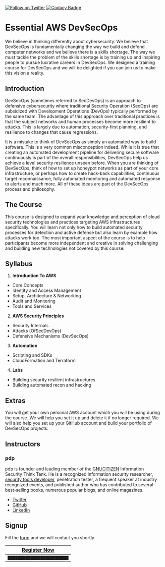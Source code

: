 [![Follow on Twitter](https://img.shields.io/twitter/follow/opendevsecops.svg?logo=twitter)](https://twitter.com/opendevsecops)
[![Codacy Badge](https://api.codacy.com/project/badge/Grade/baf86965779a418aa32f7ccf8adaf39e)](https://www.codacy.com/app/OpenDevSecOps/training-essential-aws-devsecops?utm_source=github.com&amp;utm_medium=referral&amp;utm_content=opendevsecops/training-essential-aws-devsecops&amp;utm_campaign=Badge_Grade)

# Essential AWS DevSecOps

We believe in thinking differently about cybersecurity. We believe that DevSecOps is fundamentally changing the way we build and defend computer networks and we believe there is a skills shortage. The way we must tackle the problem of the skills shortage is by training up and inspiring people to pursue lucrative careers in DevSecOps. We designed a training course for DevSecOps and we will be delighted if you can join us to make this vision a reality.

## Introduction

DevSecOps (sometimes referred to SecDevOps) is an approach to defensive cybersecurity where traditional Security Operation (SecOps) are subsidized with Development Operations (DevOps) typically performed by the same team. The advantage of this approach over traditional practices is that the subject networks and human processes become more resilient to attacks. This is largely due to automation, security-first planning, and resilience to changes that cause regressions.

It is a mistake to think of DevSecOps as simply an automated way to build software. This is a very common misconception indeed. While it is true that creating an automated development pipeline for delivering secure software continuously is part of the overall responsibilities, DevSecOps help us achieve a level security resilience unseen before. When you are thinking of DevSecOps, think of how to set up honeypot networks as part of your core infrastructure, or perhaps how to create hack-back capabilities, continuous target reconnaissance, fully automated monitoring and automated response to alerts and much more. All of these ideas are part of the DevSecOps process and philosophy.

## The Course

This course is designed to expand your knowledge and perception of cloud security technologies and practices targeting AWS infrastructures specifically. You will learn not only how to build automated security processes for detection and active defense but also learn by example how attacks work too. The most important aspect of the course is to help participants become more independent and creative in solving challenging and building new technologies not covered by this course.

## Syllabus

1. **Introduction To AWS**
 - Core Concepts
 - Identity and Access Management
 - Setup, Architecture & Networking
 - Audit and Monitoring
 - Tools and Services
2. **AWS Security Principles**
 - Security Internals
 - Attacks (OfSecDevOps)
 - Defensive Mechanisms (DevSecOps)
3. **Automation**
 - Scripting and SDKs
 - CloudFormation and Terraform
4. **Labs**
 - Building security resilient infrastructures
 - Building automated recon and hacking

## Extras

You will get your own personal AWS account which you will be using during the course. We will help you set it up and delete it if no longer required. We will also help you set up your GitHub account and build your portfolio of DevSecOps projects.

## Instructors

### pdp

pdp is founder and leading member of the [GNUCITIZEN](https://gnucitizen.org) Information Security Think Tank. He is a recognized information security researcher, [security tools developer](https://secapps.com), penetration tester, a frequent speaker at industry recognized events, and published author who has contributed to several best-selling books, numerous popular blogs, and online magazines.

* [Twitter](https://twitter.com/pdp)
* [GitHub](https://github.com/pdparchitect)
* [LinkedIn](https://www.linkedin.com/in/pdparchitect)

## Signup

Fill the [form](https://docs.google.com/forms/d/e/1FAIpQLSeC9Jn5j-Y_GPpq_VjPGxO-tjySSKICfdmEx_qZhnW6BNvGiA/viewform?usp=sf_link) and we will contact you shortly.

| [Register Now](https://docs.google.com/forms/d/e/1FAIpQLSeC9Jn5j-Y_GPpq_VjPGxO-tjySSKICfdmEx_qZhnW6BNvGiA/viewform?usp=sf_link) |
|---|
| `▇▇▇▇▇▇▇▇▇▇▇▇▇▇▇▇▇▇▇▇▇▇▇▇` |
